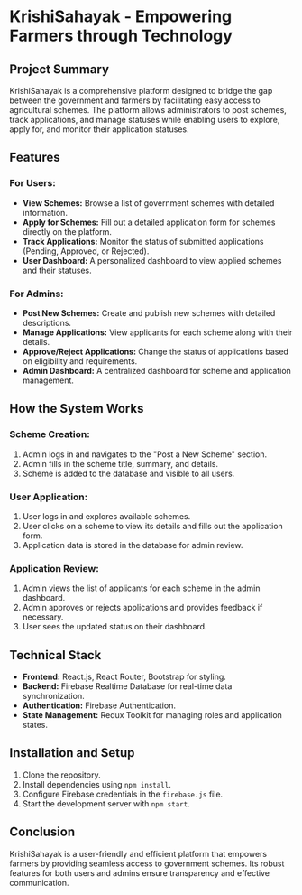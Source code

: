 
# KrishiSahayak - Empowering Farmers through Technology

## Project Summary
KrishiSahayak is a comprehensive platform designed to bridge the gap between the government and farmers by facilitating easy access to agricultural schemes. The platform allows administrators to post schemes, track applications, and manage statuses while enabling users to explore, apply for, and monitor their application statuses.

## Features

### For Users:
- **View Schemes:** Browse a list of government schemes with detailed information.
- **Apply for Schemes:** Fill out a detailed application form for schemes directly on the platform.
- **Track Applications:** Monitor the status of submitted applications (Pending, Approved, or Rejected).
- **User Dashboard:** A personalized dashboard to view applied schemes and their statuses.

### For Admins:
- **Post New Schemes:** Create and publish new schemes with detailed descriptions.
- **Manage Applications:** View applicants for each scheme along with their details.
- **Approve/Reject Applications:** Change the status of applications based on eligibility and requirements.
- **Admin Dashboard:** A centralized dashboard for scheme and application management.

## How the System Works

### Scheme Creation:
1. Admin logs in and navigates to the "Post a New Scheme" section.
2. Admin fills in the scheme title, summary, and details.
3. Scheme is added to the database and visible to all users.

### User Application:
1. User logs in and explores available schemes.
2. User clicks on a scheme to view its details and fills out the application form.
3. Application data is stored in the database for admin review.

### Application Review:
1. Admin views the list of applicants for each scheme in the admin dashboard.
2. Admin approves or rejects applications and provides feedback if necessary.
3. User sees the updated status on their dashboard.

## Technical Stack
- **Frontend:** React.js, React Router, Bootstrap for styling.
- **Backend:** Firebase Realtime Database for real-time data synchronization.
- **Authentication:** Firebase Authentication.
- **State Management:** Redux Toolkit for managing roles and application states.

## Installation and Setup
1. Clone the repository.
2. Install dependencies using `npm install`.
3. Configure Firebase credentials in the `firebase.js` file.
4. Start the development server with `npm start`.

## Conclusion
KrishiSahayak is a user-friendly and efficient platform that empowers farmers by providing seamless access to government schemes. Its robust features for both users and admins ensure transparency and effective communication.
